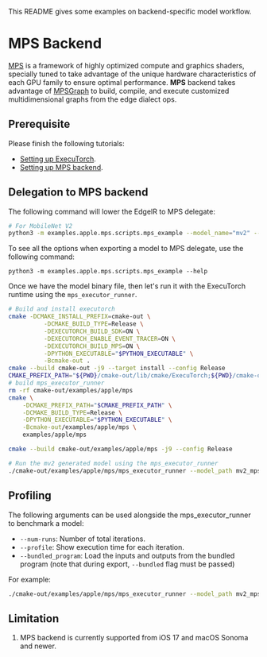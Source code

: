 This README gives some examples on backend-specific model workflow.

# MPS Backend

[MPS](https://developer.apple.com/documentation/metalperformanceshaders) is a framework of highly optimized compute and graphics shaders, specially tuned to take advantage of the unique hardware characteristics of each GPU family to ensure optimal performance.
**MPS** backend takes advantage of [MPSGraph](https://developer.apple.com/documentation/metalperformanceshadersgraph/mpsgraph?language=objc) to build, compile, and execute customized multidimensional graphs from the edge dialect ops.

## Prerequisite

Please finish the following tutorials:
- [Setting up ExecuTorch](https://pytorch.org/executorch/stable/getting-started-setup).
- [Setting up MPS backend](../../../backends/apple/mps/setup.md).

## Delegation to MPS backend

The following command will lower the EdgeIR to MPS delegate:

```bash
# For MobileNet V2
python3 -m examples.apple.mps.scripts.mps_example --model_name="mv2" --bundled
```
To see all the options when exporting a model to MPS delegate, use the following command:
```
python3 -m examples.apple.mps.scripts.mps_example --help
```

Once we have the model binary file, then let's run it with the ExecuTorch runtime using the `mps_executor_runner`.

```bash
# Build and install executorch
cmake -DCMAKE_INSTALL_PREFIX=cmake-out \
          -DCMAKE_BUILD_TYPE=Release \
          -DEXECUTORCH_BUILD_SDK=ON \
          -DEXECUTORCH_ENABLE_EVENT_TRACER=ON \
          -DEXECUTORCH_BUILD_MPS=ON \
          -DPYTHON_EXECUTABLE="$PYTHON_EXECUTABLE" \
          -Bcmake-out .
cmake --build cmake-out -j9 --target install --config Release
CMAKE_PREFIX_PATH="${PWD}/cmake-out/lib/cmake/ExecuTorch;${PWD}/cmake-out/third-party/gflags"
# build mps_executor_runner
rm -rf cmake-out/examples/apple/mps
cmake \
    -DCMAKE_PREFIX_PATH="$CMAKE_PREFIX_PATH" \
    -DCMAKE_BUILD_TYPE=Release \
    -DPYTHON_EXECUTABLE="$PYTHON_EXECUTABLE" \
    -Bcmake-out/examples/apple/mps \
    examples/apple/mps

cmake --build cmake-out/examples/apple/mps -j9 --config Release

# Run the mv2 generated model using the mps_executor_runner
./cmake-out/examples/apple/mps/mps_executor_runner --model_path mv2_mps_bundled.pte --bundled_program
```

## Profiling

The following arguments can be used alongside the mps_executor_runner to benchmark a model:
- `--num-runs`: Number of total iterations.
- `--profile`: Show execution time for each iteration.
- `--bundled_program`: Load the inputs and outputs from the bundled program (note that during export, `--bundled` flag must be passed)

For example:
```bash
./cmake-out/examples/apple/mps/mps_executor_runner --model_path mv2_mps_bundled.pte --profile --num_runs 10
```

## Limitation

1. MPS backend is currently supported from iOS 17 and macOS Sonoma and newer.
